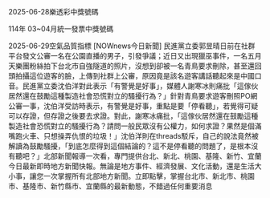 
2025-06-28樂透彩中獎號碼

                                
114年 03~04月統一發票中獎號碼
                             
2025-06-29空氣品質指標
                              [NOWnews今日新聞] 民進黨立委郭昱晴日前在社群平台發文公審一名在公園直播的男子，引發爭議；近日又出現獵巫事件，一名五月天樂團粉絲拍下台北市自強隧道的照片，沒想到卻被一名青鳥要求刪除，甚至還回頭拍攝這位遊客的臉，上傳到社群上公審，原因竟是該名遊客講話聽起來是中國口音。民進黨立委沈伯洋對此表示「有警覺是好事」，媒體人謝寒冰則痛批「這傢伙居然還在鼓勵這種製造社會恐慌對立的騷擾行為？」針對青鳥要求遊客刪照PO網公審一事，沈伯洋受訪時表示，有警覺是好事，重點是要「停看聽」，若覺得可疑可以存證，但存證之後要去求證。對此，謝寒冰痛批，「這傢伙居然還在鼓勵這種製造社會恐慌對立的騷擾行為？請問一般民眾沒有公權力，如何求證？果然是個滿嘴跑火車、只想操弄仇恨的垃圾！」沈伯洋則在threads駁斥，自己的說法竟然被解讀為鼓勵騷擾，「到底怎麼得到這個結論的？這不是停看聽的問題了，是根本沒有聽吧？」北部新聞報導一次看，專門提供台北、新北、桃園、基隆、新竹、宜蘭今日最新即時地方新聞快報。無論是地方事件、經濟發展、文化活動，還是生活大小事，讓您一次掌握所有北部地方新聞。立即點擊，掌握台北市、新北市、桃園市、基隆市、新竹縣市、宜蘭縣的最新動態，不錯過任何重要消息